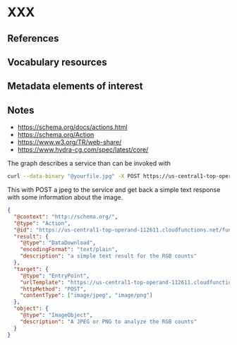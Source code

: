 # XXX

## References


## Vocabulary resources


## Metadata elements of interest


## Notes


* https://schema.org/docs/actions.html
* https://schema.org/Action
* https://www.w3.org/TR/web-share/
* https://www.hydra-cg.com/spec/latest/core/

The graph describes a service than can be invoked with

```bash
curl --data-binary "@yourfile.jpg" -X POST https://us-central1-top-operand-112611.cloudfunctions.net/function-1
```

This with POST a jpeg to the service and get back a simple text response with some information 
about the image.

```json
{
  "@context": "http://schema.org/",
  "@type": "Action",
  "@id": "https://us-central1-top-operand-112611.cloudfunctions.net/function-1",
  "result": {
    "@type": "DataDownload",
    "encodingFormat": "text/plain",
    "description": "a simple text result for the RGB counts"
  },
  "target": {
    "@type": "EntryPoint",
    "urlTemplate": "https://us-central1-top-operand-112611.cloudfunctions.net/function-1",
    "httpMethod": "POST",
    "contentType": ["image/jpeg", "image/png"]
  },
  "object": {
    "@type": "ImageObject",
    "description": "A JPEG or PNG to analyze the RGB counts"
  }
}
```